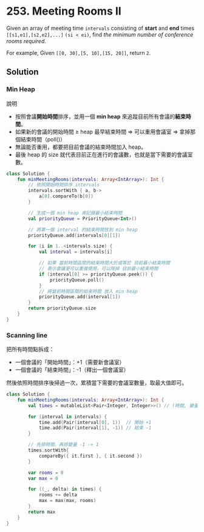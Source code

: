 # 253. Meeting Rooms II

Given an array of meeting time `intervals` consisting of **start** and **end** times `[[s1,e1],[s2,e2],...]` `(si < ei)`, find *the minimum number of conference rooms required*.

For example, Given `[[0, 30],[5, 10],[15, 20]]`, return `2`.

## Solution

### Min Heap
說明

- 按照會議**開始時間**排序，並用一個 **min heap** 來追蹤目前所有會議的**結束時間**。
- 如果新的會議的開始時間 ≥ heap 最早結束時間 ⇒ 可以重用會議室 ⇒ 拿掉那個結束時間（poll()）
- 無論能否重用，都要把目前會議的結束時間加入 heap。
- 最後 heap 的 size 就代表目前正在進行的會議數，也就是當下需要的會議室數。

```kotlin
class Solution {
    fun minMeetingRooms(intervals: Array<IntArray>): Int {
        // 依照開始時間排序 intervals
        intervals.sortWith { a, b->
            a[0].compareTo(b[0])
        }

        // 生成一個 min heap 來記錄最小結束時間
        val priorityQueue = PriorityQueue<Int>()

        // 將第一個 interval 的結束時間放到 min heap
        priorityQueue.add(intervals[0][1])

        for (i in 1..<intervals.size) {
            val interval = intervals[i]

            // 如果 當前時間區間的結束時間大於或等於 目前最小結束時間
            // 表示會議室可以重複使用，可以除掉 目前最小結束時間
            if (interval[0] >= priorityQueue.peek()) {
                priorityQueue.poll()
            }
            // 將當前時間區間的結束時間 放入 min heap
            priorityQueue.add(interval[1])
        }
        return priorityQueue.size
    }
}
```

### Scanning line

把所有時間點拆成：
- 一個會議的「開始時間」：+1（需要新會議室）
- 一個會議的「結束時間」：-1（釋出一個會議室）

然後依照時間排序後掃過一次，累積當下需要的會議室數量，取最大值即可。

```kotlin
class Solution {
    fun minMeetingRooms(intervals: Array<IntArray>): Int {
        val times = mutableList<Pair<Integer, Integer>>() // (時間, 變量)

        for (interval in intervals) {
            time.add(Pair(interval[0], 1))  // 開始 +1
            time.add(Pair(interval[1], -1)) // 結束 -1
        }

        // 先排時間，再排變量 -1 -> 1
        times.sortWith{
            compareBy({ it.first }, { it.second })
        }

        var rooms = 0
        var max = 0

        for ((_, delta) in times) {
            rooms += delta
            max = max(max, rooms)
        }
        return max
    }
}
```